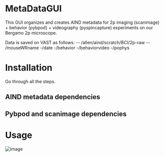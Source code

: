 # MetaDataGUI
This GUI organizes and creates AIND metadata for 2p imaging (scanimage) + behavior (pybpod) + videography (pyspincapture) experiments on our Bergamo 2p microscope.


Data is saved on VAST as follows:
-- /allen/aind/scratch/BCI/2p-raw
    -- /mouseWRname
        -/date
            -/behavior
            -/behaviorvideo
            -/pophys


# Installation
Go through all the steps.
## AIND metadata dependencies
## Pybpod and scanimage dependencies
# Usage
![image](https://github.com/user-attachments/assets/348a11a1-eaf1-4a7d-ac49-e7906ec96fff)
